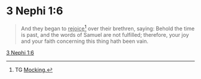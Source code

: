 # 3 Nephi 1:6

> And they began to <u>rejoice</u>[^a] over their brethren, saying: Behold the time is past, and the words of Samuel are not fulfilled; therefore, your joy and your faith concerning this thing hath been vain.

[3 Nephi 1:6](https://www.churchofjesuschrist.org/study/scriptures/bofm/3-ne/1?lang=eng&id=p6#p6)


[^a]: TG [Mocking.](https://www.churchofjesuschrist.org/study/scriptures/tg/mocking?lang=eng)
